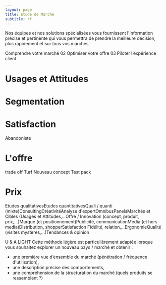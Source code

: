```yaml
---
layout: page
title: Etude de Marché
subtitle: rf
---
```


Nos équipes et nos solutions spécialisées vous fournissent l'information précise et pertinente qui vous permettra de prendre la meilleure décision, plus rapidement et sur tous vos marchés.

Comprendre votre marché
02
Optimiser votre offre
03
Piloter l’expérience client

# Usages et Attitudes 

# Segmentation

# Satisfaction

Abandoniste

# L'offre

trade off
Turf
Nouveau concept
Test pack

# 


# Prix 

Etudes qualitativesEtudes quantitativesQuali / quanti (mixte)ConsultingCréativitéAnalyse d'expertOmnibusPanelsMarchés et Cibles (Usages et Attitudes,…Offre / Innovation (concept, produit, prix,…)Marque (et positionnement)Publicité, communicationMedia (et hors media)Distribution, shopperSatisfaction Fidélité, relation,…ErgonomieQualité (visites mystères,…)Tendances & opinion

U & A LIGHT
Cette méthode légère est particulièrement adaptée lorsque vous souhaitez explorer un nouveau pays / marché et obtenir :
- une première vue d’ensemble du marché (pénétration / fréquence d'utilisation),
- une description précise des comportements,
- une compréhension de la structuration du marché (quels produits se ressemblent ?)
